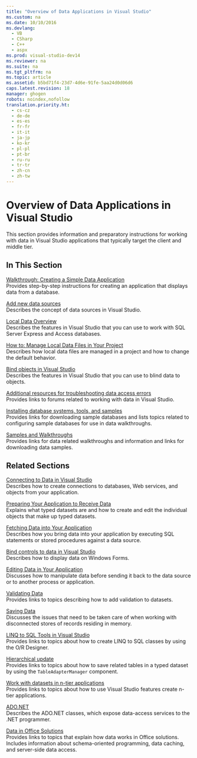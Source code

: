 ```yaml
---
title: "Overview of Data Applications in Visual Studio"
ms.custom: na
ms.date: 10/10/2016
ms.devlang: 
  - VB
  - CSharp
  - C++
  - aspx
ms.prod: visual-studio-dev14
ms.reviewer: na
ms.suite: na
ms.tgt_pltfrm: na
ms.topic: article
ms.assetid: b5bd71f4-23d7-4d6e-91fe-5aa24d0d06d6
caps.latest.revision: 18
manager: ghogen
robots: noindex,nofollow
translation.priority.ht: 
  - cs-cz
  - de-de
  - es-es
  - fr-fr
  - it-it
  - ja-jp
  - ko-kr
  - pl-pl
  - pt-br
  - ru-ru
  - tr-tr
  - zh-cn
  - zh-tw
---
```

# Overview of Data Applications in Visual Studio
This section provides information and preparatory instructions for working with data in Visual Studio applications that typically target the client and middle tier.  
  
## In This Section  
 [Walkthrough: Creating a Simple Data Application](../Topic/Walkthrough:%20Creating%20a%20Simple%20Data%20Application.md)  
 Provides step-by-step instructions for creating an application that displays data from a database.  
  
 [Add new data sources](../VS_raddata/Add-new-data-sources.md)  
 Describes the concept of data sources in Visual Studio.  
  
 [Local Data Overview](../VS_raddata/Local-Data-Overview.md)  
 Describes the features in Visual Studio that you can use to work with SQL Server Express and Access databases.  
  
 [How to: Manage Local Data Files in Your Project](../VS_raddata/How-to--Manage-Local-Data-Files-in-Your-Project.md)  
 Describes how local data files are managed in a project and how to change the default behavior.  
  
 [Bind objects in Visual Studio](../VS_raddata/Bind-objects-in-Visual-Studio.md)  
 Describes the features in Visual Studio that you can use to blind data to objects.  
  
 [Additional resources for troubleshooting data access errors](../VS_raddata/Additional-resources-for-troubleshooting-data-access-errors.md)  
 Provides links to forums related to working with data in Visual Studio.  
  
 [Installing database systems, tools, and samples](../VS_raddata/Installing-database-systems--tools--and-samples.md)  
 Provides links for downloading sample databases and lists topics related to configuring sample databases for use in data walkthroughs.  
  
 [Samples and Walkthroughs](../VS_raddata/Data-Applications-Samples-and-Walkthroughs.md)  
 Provides links for data related walkthroughs and information and links for downloading data samples.  
  
## Related Sections  
 [Connecting to Data in Visual Studio](../VS_raddata/Connecting-to-Data-in-Visual-Studio.md)  
 Describes how to create connections to databases, Web services, and objects from your application.  
  
 [Preparing Your Application to Receive Data](../Topic/Preparing%20Your%20Application%20to%20Receive%20Data.md)  
 Explains what typed datasets are and how to create and edit the individual objects that make up typed datasets.  
  
 [Fetching Data into Your Application](../VS_raddata/Fetching-Data-into-Your-Application.md)  
 Describes how you bring data into your application by executing SQL statements or stored procedures against a data source.  
  
 [Bind controls to data in Visual Studio](../VS_raddata/Bind-controls-to-data-in-Visual-Studio.md)  
 Describes how to display data on Windows Forms.  
  
 [Editing Data in Your Application](../VS_raddata/Editing-Data-in-Your-Application.md)  
 Discusses how to manipulate data before sending it back to the data source or to another process or application.  
  
 [Validating Data](../Topic/Validating%20Data.md)  
 Provides links to topics describing how to add validation to datasets.  
  
 [Saving Data](../VS_raddata/Saving-Data.md)  
 Discusses the issues that need to be taken care of when working with disconnected stores of records residing in memory.  
  
 [LINQ to SQL Tools in Visual Studio](../VS_raddata/LINQ-to-SQL-Tools-in-Visual-Studio2.md)  
 Provides links to topics about how to create LINQ to SQL classes by using the O/R Designer.  
  
 [Hierarchical update](../VS_raddata/Hierarchical-update.md)  
 Provides links to topics about how to save related tables in a typed dataset by using the `TableAdapterManager` component.  
  
 [Work with datasets in n-tier applications](../VS_raddata/Work-with-datasets-in-n-tier-applications.md)  
 Provides links to topics about how to use Visual Studio features create n-tier applications.  
  
 [ADO.NET](../Topic/ADO.NET.md)  
 Describes the ADO.NET classes, which expose data-access services to the .NET programmer.  
  
 [Data in Office Solutions](../Topic/Data%20in%20Office%20Solutions.md)  
 Provides links to topics that explain how data works in Office solutions. Includes information about schema-oriented programming, data caching, and server-side data access.